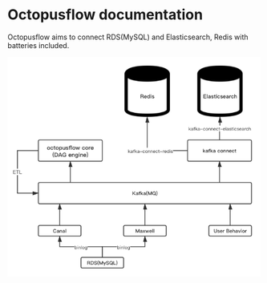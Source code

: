 # Octopusflow documentation

Octopusflow aims to connect RDS(MySQL) and Elasticsearch, Redis with batteries included.

![Octopusflow architecture](/img/octopusflow.png)
